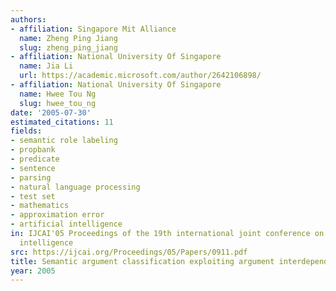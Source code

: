 ```yaml
---
authors:
- affiliation: Singapore Mit Alliance
  name: Zheng Ping Jiang
  slug: zheng_ping_jiang
- affiliation: National University Of Singapore
  name: Jia Li
  url: https://academic.microsoft.com/author/2642106898/
- affiliation: National University Of Singapore
  name: Hwee Tou Ng
  slug: hwee_tou_ng
date: '2005-07-30'
estimated_citations: 11
fields:
- semantic role labeling
- propbank
- predicate
- sentence
- parsing
- natural language processing
- test set
- mathematics
- approximation error
- artificial intelligence
in: IJCAI'05 Proceedings of the 19th international joint conference on Artificial
  intelligence
src: https://ijcai.org/Proceedings/05/Papers/0911.pdf
title: Semantic argument classification exploiting argument interdependence
year: 2005
---
```

